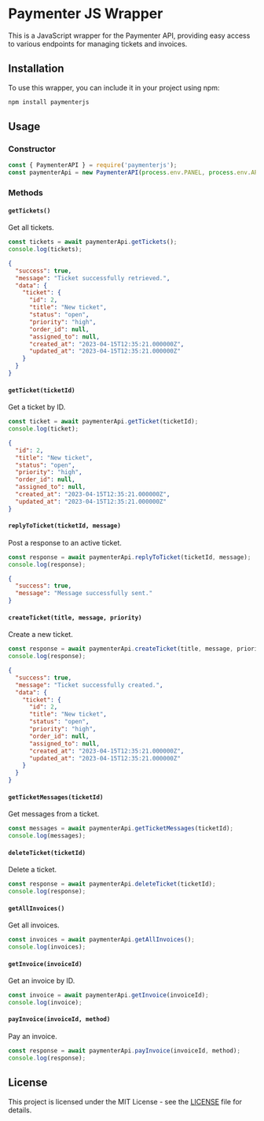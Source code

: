 # Paymenter JS Wrapper

This is a JavaScript wrapper for the Paymenter API, providing easy access to various endpoints for managing tickets and invoices.

## Installation

To use this wrapper, you can include it in your project using npm:

```bash
npm install paymenterjs
```

## Usage

### Constructor

```javascript
const { PaymenterAPI } = require('paymenterjs');
const paymenterApi = new PaymenterAPI(process.env.PANEL, process.env.APIKEY); // Panel URL & API Key
```

### Methods

#### `getTickets()`

Get all tickets.

```javascript
const tickets = await paymenterApi.getTickets();
console.log(tickets);
```

```json
{
  "success": true,
  "message": "Ticket successfully retrieved.",
  "data": {
    "ticket": {
      "id": 2,
      "title": "New ticket",
      "status": "open",
      "priority": "high",
      "order_id": null,
      "assigned_to": null,
      "created_at": "2023-04-15T12:35:21.000000Z",
      "updated_at": "2023-04-15T12:35:21.000000Z"
    }
  }
}
```

#### `getTicket(ticketId)`

Get a ticket by ID.

```javascript
const ticket = await paymenterApi.getTicket(ticketId);
console.log(ticket);
```

```json
{
  "id": 2,
  "title": "New ticket",
  "status": "open",
  "priority": "high",
  "order_id": null,
  "assigned_to": null,
  "created_at": "2023-04-15T12:35:21.000000Z",
  "updated_at": "2023-04-15T12:35:21.000000Z"
}
```

#### `replyToTicket(ticketId, message)`

Post a response to an active ticket.

```javascript
const response = await paymenterApi.replyToTicket(ticketId, message);
console.log(response);
```

```json
{
  "success": true,
  "message": "Message successfully sent."
}
```

#### `createTicket(title, message, priority)`

Create a new ticket.

```javascript
const response = await paymenterApi.createTicket(title, message, priority);
console.log(response);
```

```json
{
  "success": true,
  "message": "Ticket successfully created.",
  "data": {
    "ticket": {
      "id": 2,
      "title": "New ticket",
      "status": "open",
      "priority": "high",
      "order_id": null,
      "assigned_to": null,
      "created_at": "2023-04-15T12:35:21.000000Z",
      "updated_at": "2023-04-15T12:35:21.000000Z"
    }
  }
}
```

#### `getTicketMessages(ticketId)`

Get messages from a ticket.

```javascript
const messages = await paymenterApi.getTicketMessages(ticketId);
console.log(messages);
```

#### `deleteTicket(ticketId)`

Delete a ticket.

```javascript
const response = await paymenterApi.deleteTicket(ticketId);
console.log(response);
```


#### `getAllInvoices()`

Get all invoices.

```javascript
const invoices = await paymenterApi.getAllInvoices();
console.log(invoices);
```


#### `getInvoice(invoiceId)`

Get an invoice by ID.

```javascript
const invoice = await paymenterApi.getInvoice(invoiceId);
console.log(invoice);
```


#### `payInvoice(invoiceId, method)`

Pay an invoice.

```javascript
const response = await paymenterApi.payInvoice(invoiceId, method);
console.log(response);
```



## License

This project is licensed under the MIT License - see the [LICENSE](LICENSE) file for details.
